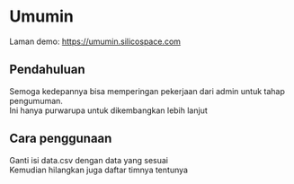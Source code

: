 # Umumin
Laman demo: https://umumin.silicospace.com

## Pendahuluan
Semoga kedepannya bisa memperingan pekerjaan dari admin untuk tahap pengumuman.  
Ini hanya purwarupa untuk dikembangkan lebih lanjut

## Cara penggunaan
Ganti isi data.csv dengan data yang sesuai  
Kemudian hilangkan juga daftar timnya tentunya